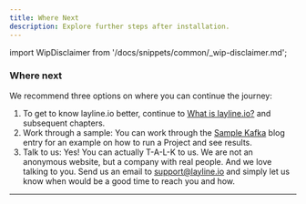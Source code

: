 ```yaml
---
title: Where Next
description: Explore further steps after installation.
---
```


import WipDisclaimer from '/docs/snippets/common/_wip-disclaimer.md';

### Where next

We recommend three options on where you can continue the journey:

1. To get to know layline.io better, continue to [What is layline.io?](/docs/concept/introduction) and subsequent chapters.
2. Work through a sample: You can work through the [Sample Kafka](https://layline.io/blog/2022-03-21) blog entry for an example on how to run a Project and see results.
3. Talk to us: Yes! You can actually T-A-L-K to us. We are not an anonymous website, but a company with real people. And we love talking to you. Send us an email
   to [support@layline.io](mailto:support@layline.io) and simply let us know when would be a good time to reach you and how.

---

<WipDisclaimer></WipDisclaimer>
